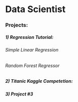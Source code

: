 # Data Scientist

### Projects:

##### 1) Regression Tutorial:
###### Simple Linear Regression
###### Random Forest Regressor

##### 2) Titanic Kaggle Competetion:

##### 3) Project #3


